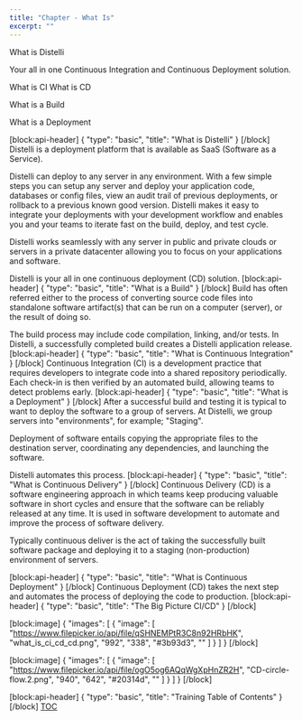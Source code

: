 ```yaml
---
title: "Chapter - What Is"
excerpt: ""
---
```

What is Distelli

Your all in one Continuous Integration and Continuous Deployment solution.

What is CI
What is CD

What is a Build

What is a Deployment

[block:api-header]
{
  "type": "basic",
  "title": "What is Distelli"
}
[/block]
Distelli is a deployment platform that is available as SaaS (Software as a Service). 

Distelli can deploy to any server in any environment. With a few simple steps you can setup any server and deploy your application code, databases or config files, view an audit trail of previous deployments, or rollback to a previous known good version. Distelli makes it easy to integrate your deployments with your development workflow and enables you and your teams to iterate fast on the build, deploy, and test cycle. 

Distelli works seamlessly with any server in public and private clouds or servers in a private datacenter allowing you to focus on your applications and software.

Distelli is your all in one continuous deployment (CD) solution.
[block:api-header]
{
  "type": "basic",
  "title": "What is a Build"
}
[/block]
Build has often referred either to the process of converting source code files into standalone software artifact(s) that can be run on a computer (server), or the result of doing so.

The build process may include code compilation, linking, and/or tests. In Distelli, a successfully completed build creates a Distelli application release.
[block:api-header]
{
  "type": "basic",
  "title": "What is Continuous Integration"
}
[/block]
Continuous Integration (CI) is a development practice that requires developers to integrate code into a shared repository periodically. Each check-in is then verified by an automated build, allowing teams to detect problems early. 
[block:api-header]
{
  "type": "basic",
  "title": "What is a Deployment"
}
[/block]
After a successful build and testing it is typical to want to deploy the software to a group of servers. At Distelli, we group servers into "environments", for example; "Staging".

Deployment of software entails copying the appropriate files to the destination server, coordinating any dependencies, and launching the software.

Distelli automates this process.
[block:api-header]
{
  "type": "basic",
  "title": "What is Continuous Delivery"
}
[/block]
Continuous Delivery (CD) is a software engineering approach in which teams keep producing valuable software in short cycles and ensure that the software can be reliably released at any time. It is used in software development to automate and improve the process of software delivery.

Typically continuous deliver is the act of taking the successfully built software package and deploying it to a staging (non-production) environment of servers.

[block:api-header]
{
  "type": "basic",
  "title": "What is Continuous Deployment"
}
[/block]
Continuous Deployment (CD) takes the next step and automates the process of deploying the code to production.
[block:api-header]
{
  "type": "basic",
  "title": "The Big Picture CI/CD"
}
[/block]

[block:image]
{
  "images": [
    {
      "image": [
        "https://www.filepicker.io/api/file/qSHNEMPtR3C8n92HRbHK",
        "what_is_ci_cd_cd.png",
        "992",
        "338",
        "#3b93d3",
        ""
      ]
    }
  ]
}
[/block]

[block:image]
{
  "images": [
    {
      "image": [
        "https://www.filepicker.io/api/file/ogO5og6AQqWgXpHnZR2H",
        "CD-circle-flow.2.png",
        "940",
        "642",
        "#20314d",
        ""
      ]
    }
  ]
}
[/block]

[block:api-header]
{
  "type": "basic",
  "title": "Training Table of Contents"
}
[/block]
[TOC](doc:toc)
